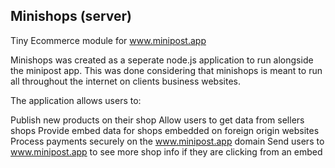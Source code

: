 Minishops (server)
-----------------------------------

Tiny Ecommerce module for www.minipost.app

Minishops was created as a seperate node.js application to run alongside the minipost app. This was done considering that minishops is meant to run all throughout the internet on clients business websites.

The application allows users to:

Publish new products on their shop
Allow users to get data from sellers shops
Provide embed data for shops embedded on foreign origin websites
Process payments securely on the www.minipost.app domain
Send users to www.minipost.app to see more shop info if they are clicking from an embed